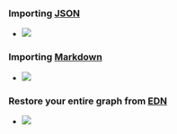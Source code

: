 ### Importing [JSON](JSON.md)
- ![](https://firebasestorage.googleapis.com/v0/b/firescript-577a2.appspot.com/o/imgs%2Fapp%2Fhelp-documentation%2Fc7Lo7AEKTW.gif?alt=media&token=30f458c8-7c5e-4777-8e7d-d1324f6453a6)
### Importing [Markdown](Markdown.md)
- ![](https://firebasestorage.googleapis.com/v0/b/firescript-577a2.appspot.com/o/imgs%2Fapp%2Fhelp-documentation%2FqVCxXBjzNU.gif?alt=media&token=7f3f8124-9e32-486d-9e3d-c004598f346c)
### Restore your entire graph from [EDN](EDN.md)
- ![](https://firebasestorage.googleapis.com/v0/b/firescript-577a2.appspot.com/o/imgs%2Fapp%2Fhelp-documentation%2FSgFSQeP1DW.gif?alt=media&token=55c8c34e-1028-4442-8744-7268d4e3a002)
